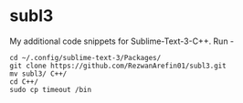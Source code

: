 # subl3

My additional code snippets for Sublime-Text-3-C++. Run - 

```
cd ~/.config/sublime-text-3/Packages/  
git clone https://github.com/RezwanArefin01/subl3.git 
mv subl3/ C++/
cd C++/
sudo cp timeout /bin
```
